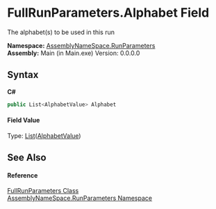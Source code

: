 # FullRunParameters.Alphabet Field
 

The alphabet(s) to be used in this run

**Namespace:**&nbsp;<a href="4763cf1c-e4af-43c5-78fe-6f03f6e2281f">AssemblyNameSpace.RunParameters</a><br />**Assembly:**&nbsp;Main (in Main.exe) Version: 0.0.0.0

## Syntax

**C#**<br />
``` C#
public List<AlphabetValue> Alphabet
```


#### Field Value
Type: <a href="http://msdn2.microsoft.com/en-us/library/6sh2ey19" target="_blank">List</a>(<a href="d64a68f0-10f9-51b8-3095-a70fdba07974">AlphabetValue</a>)

## See Also


#### Reference
<a href="f2583f92-6d48-57aa-74d4-e42cc4a80790">FullRunParameters Class</a><br /><a href="4763cf1c-e4af-43c5-78fe-6f03f6e2281f">AssemblyNameSpace.RunParameters Namespace</a><br />